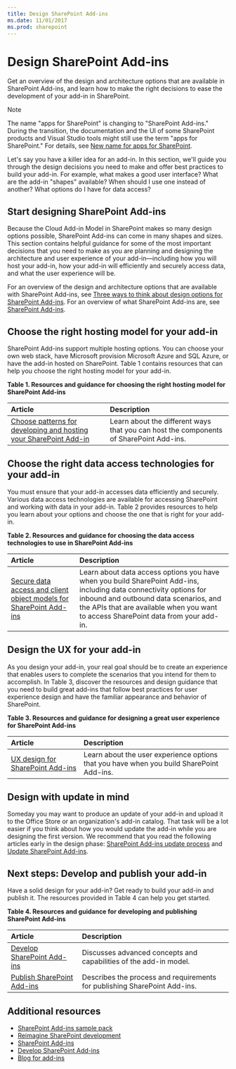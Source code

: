 ```yaml
---
title: Design SharePoint Add-ins
ms.date: 11/01/2017
ms.prod: sharepoint
---
```


# Design SharePoint Add-ins

Get an overview of the design and architecture options that are available in SharePoint Add-ins, and learn how to make the right decisions to ease the development of your add-in in SharePoint.

> [!NOTE]
> The name "apps for SharePoint" is changing to "SharePoint Add-ins." During the transition, the documentation and the UI of some SharePoint products and Visual Studio tools might still use the term "apps for SharePoint." For details, see [New name for apps for SharePoint](new-name-for-apps-for-sharepoint.md).

Let's say you have a killer idea for an add-in. In this section, we'll guide you through the design decisions you need to make and offer best practices to build your add-in. For example, what makes a good user interface? What are the add-in "shapes" available? When should I use one instead of another? What options do I have for data access? 

## Start designing SharePoint Add-ins
<a name="SP15Design_Startdesigning"> </a>

Because the Cloud Add-in Model in SharePoint makes so many design options possible, SharePoint Add-ins can come in many shapes and sizes. This section contains helpful guidance for some of the most important decisions that you need to make as you are planning and designing the architecture and user experience of your add-in—including how you will host your add-in, how your add-in will efficiently and securely access data, and what the user experience will be.

For an overview of the design and architecture options that are available with SharePoint Add-ins, see [Three ways to think about design options for SharePoint Add-ins](three-ways-to-think-about-design-options-for-sharepoint-add-ins.md). For an overview of what SharePoint Add-ins are, see [SharePoint Add-ins](sharepoint-add-ins.md).

## Choose the right hosting model for your add-in
<a name="SP15Design_Hostingmodel"> </a>

SharePoint Add-ins support multiple hosting options. You can choose your own web stack, have Microsoft provision Microsoft Azure and SQL Azure, or have the add-in hosted on SharePoint. Table 1 contains resources that can help you choose the right hosting model for your add-in.

**Table 1. Resources and guidance for choosing the right hosting model for SharePoint Add-ins**

|**Article**|**Description**|
|:-----|:-----|
| [Choose patterns for developing and hosting your SharePoint Add-in](choose-patterns-for-developing-and-hosting-your-sharepoint-add-in.md)|Learn about the different ways that you can host the components of SharePoint Add-ins.|

## Choose the right data access technologies for your add-in
<a name="SP15Design_Dataaccess"> </a>

You must ensure that your add-in accesses data efficiently and securely. Various data access technologies are available for accessing SharePoint and working with data in your add-in. Table 2 provides resources to help you learn about your options and choose the one that is right for your add-in. 

**Table 2. Resources and guidance for choosing the data access technologies to use in SharePoint Add-ins**

|**Article**|**Description**|
|:-----|:-----|
| [Secure data access and client object models for SharePoint Add-ins](secure-data-access-and-client-object-models-for-sharepoint-add-ins.md)| Learn about data access options you have when you build SharePoint Add-ins, including data connectivity options for inbound and outbound data scenarios, and the APIs that are available when you want to access SharePoint data from your add-in.|

## Design the UX for your add-in
<a name="SP15Design_UX"> </a>

As you design your add-in, your real goal should be to create an experience that enables users to complete the scenarios that you intend for them to accomplish. In Table 3, discover the resources and design guidance that you need to build great add-ins that follow best practices for user experience design and have the familiar appearance and behavior of SharePoint.

**Table 3. Resources and guidance for designing a great user experience for SharePoint Add-ins**

|**Article**|**Description**|
|:-----|:-----|
| [UX design for SharePoint Add-ins](ux-design-for-sharepoint-add-ins.md)|Learn about the user experience options that you have when you build SharePoint Add-ins.|

## Design with update in mind
<a name="Upgrade"> </a>

Someday you may want to produce an update of your add-in and upload it to the Office Store or an organization's add-in catalog. That task will be a lot easier if you think about how you would update the add-in while you are designing the first version. We recommend that you read the following articles early in the design phase: [SharePoint Add-ins update process](sharepoint-add-ins-update-process.md) and [Update SharePoint Add-ins](update-sharepoint-add-ins.md). 

## Next steps: Develop and publish your add-in
<a name="SP15Design_Next"> </a>

Have a solid design for your add-in? Get ready to build your add-in and publish it. The resources provided in Table 4 can help you get started.

**Table 4. Resources and guidance for developing and publishing SharePoint Add-ins**

|**Article**|**Description**|
|:-----|:-----|
| [Develop SharePoint Add-ins](develop-sharepoint-add-ins.md)|Discusses advanced concepts and capabilities of the add-in model.|
| [Publish SharePoint Add-ins](publish-sharepoint-add-ins.md)|Describes the process and requirements for publishing SharePoint Add-ins.|

## Additional resources
<a name="SP15Design_AddRes"> </a>

-  [SharePoint Add-ins sample pack](http://code.msdn.microsoft.com/office/Apps-for-SharePoint-sample-64c80184)
-  [Reimagine SharePoint development](http://msdn.microsoft.com/en-US/office/apps/dn133840)
-  [SharePoint Add-ins](sharepoint-add-ins.md)
-  [Develop SharePoint Add-ins](develop-sharepoint-add-ins.md)
-  [Blog for add-ins](http://blogs.msdn.com/b/spoffapps)
    
 

